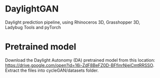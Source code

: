# DaylightGAN
Daylight prediction pipeline, using Rhinoceros 3D, Grasshopper 3D, Ladybug Tools and pyTorch

# Pretrained model

Download the Daylight Autonomy (DA) pretrained model from this location: https://drive.google.com/open?id=16i-ZdF8BeFZ0D-BFfinrNjeiCmtRRSSO. Extract the files into cycleGAN/datasets folder.


